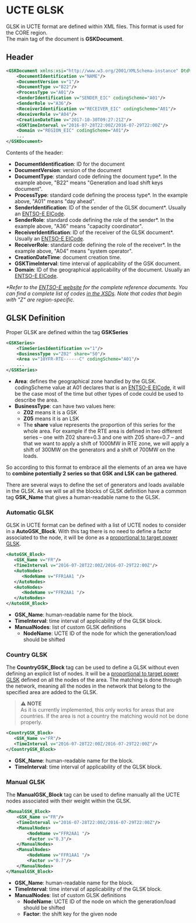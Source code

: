# UCTE GLSK

GLSK in UCTE format are defined within XML files. This format is used for the CORE region.  
The main tag of the document is **GSKDocument**.

## Header

~~~xml
<GSKDocument xmlns:xsi="http://www.w3.org/2001/XMLSchema-instance" DtdVersion="1" DtdRelease="0" xsi:noNamespaceSchemaLocation="gsk-document.xsd">
    <DocumentIdentification v="NAME"/>
    <DocumentVersion v="1"/>
    <DocumentType v="B22"/>
    <ProcessType v="A01"/>
    <SenderIdentification v="SENDER_EIC" codingScheme="A01"/>
    <SenderRole v="A36"/>
    <ReceiverIdentification v="RECEIVER_EIC" codingScheme="A01"/>
    <ReceiverRole v="A04"/>
    <CreationDateTime v="2017-10-30T09:27:21Z"/>
    <GSKTimeInterval v="2016-07-28T22:00Z/2016-07-29T22:00Z"/>
    <Domain v="REGION_EIC" codingScheme="A01"/>
    ...
</GSKDocument>
~~~

Contents of the header:
- **DocumentIdentification**: ID for the document
- **DocumentVersion**: version of the document
- **DocumentType**: standard code defining the document type*. In the example above, "B22" means "Generation and load shift keys document".
- **ProcessType**: standard code defining the process type*. In the example above, "A01" means "day ahead".
- **SenderIdentification**: ID of the sender of the GLSK document*. Usually an [ENTSO-E EICode](https://www.entsoe.eu/data/energy-identification-codes-eic/).
- **SenderRole**: standard code defining the role of the sender*. In the example above, "A36" means "capacity coordinator".
- **ReceiverIdentification**: ID of the receiver of the GLSK document*. Usually an [ENTSO-E EICode](https://www.entsoe.eu/data/energy-identification-codes-eic/).
- **ReceiverRole**: standard code defining the role of the receiver*. In the example above, "A04" means "system operator".
- **CreationDateTime**: document creation time.
- **GSKTimeInterval**: time interval of applicability of the GSK document.
- **Domain**: ID of the geographical applicability of the document. Usually an [ENTSO-E EICode](https://www.entsoe.eu/data/energy-identification-codes-eic/).

_*Refer to the [ENTSO-E website](https://www.entsoe.eu/publications/electronic-data-interchange-edi-library/) for the 
complete reference documents._
_You can find a complete list of codes [in the XSDs](https://www.entsoe.eu/Documents/EDI/Library/CIM_xsd_package.zip). 
Note that codes that begin with "Z" are region-specific._

## GLSK Definition

Proper GLSK are defined within the tag **GSKSeries**

~~~xml
<GSKSeries>
    <TimeSeriesIdentification v="1"/>
    <BusinessType v="Z02" share="50"/>
    <Area v="10YFR-RTE------C" codingScheme="A01"/>
    ...
</GSKSeries>
~~~

- **Area**: defines the geographical zone handled by the GLSK. codingScheme value at A01 declares that is
  an [ENTSO-E EICode](https://www.entsoe.eu/data/energy-identification-codes-eic/), it will be the case most of the time
  but other types of code could be used to describe the area.
- **BusinessType**: can have two values here: 
  - **Z02** means it is a GSK 
  - **Z05** means it is an LSK
  - The **share** value represents the proportion of this series for the whole area. For example if the RTE area is
    defined in two different series – one with Z02 share=0.3 and one with Z05 share=0.7 – and that we want to apply a
    shift of 1000MW in RTE zone, we will apply a shift of 300MW on the generators and a shift of 700MW on the loads.

So according to this format to embrace all the elements of an area we have to **combine potentially 2 series so that GSK
and LSK can be gathered**.

There are several ways to define the set of generators and loads available in the GLSK. As we will se all the blocks of
GLSK definition have a common tag **GSK_Name** that gives a human-readable name to the GLSK.

### Automatic GLSK

GLSK in UCTE format can be defined with a list of UCTE nodes to consider in a **AutoGSK_Block**. 
With this tag there is no need to define a factor associated to the node, it will be done as a 
[proportional to target power GLSK](/input-data/glsk/glsk.md#proportional-to-target-power-glsk).

~~~xml
<AutoGSK_Block>
   <GSK_Name v="FR"/>
   <TimeInterval v="2016-07-28T22:00Z/2016-07-29T22:00Z"/>
   <AutoNodes>
      <NodeName v="FFR1AA1 "/>
   </AutoNodes>
   <AutoNodes>
      <NodeName v="FFR2AA1 "/>
   </AutoNodes>
</AutoGSK_Block>
~~~

- **GSK_Name**: human-readable name for the block.
- **TimeInterval**: time interval of applicability of the GLSK block.
- **ManualNodes**: list of custom GLSK definitions
    - **NodeName**: UCTE ID of the node for which the generation/load should be shifted

### Country GLSK

The **CountryGSK_Block** tag can be used to define a GLSK without even defining an explicit list of nodes. 
It will be a [proportional to target power GLSK](/input-data/glsk/glsk.md#proportional-to-target-power-glsk) defined on all the nodes of the 
area. The matching is done through the network, meaning all the nodes in the network that belong to the specified area 
are added to the GLSK.

> ⚠️  **NOTE**  
> As it is currently implemented, this only works for areas that are countries. If the area is not a country the
> matching would not be done properly.

~~~xml
<CountryGSK_Block>
   <GSK_Name v="FR"/>
   <TimeInterval v="2016-07-28T22:00Z/2016-07-29T22:00Z"/>
</CountryGSK_Block>
~~~

- **GSK_Name**: human-readable name for the block.
- **TimeInterval**: time interval of applicability of the GLSK block.

### Manual GLSK
The **ManualGSK_Block** tag can be used to define manually all the UCTE nodes associated with their weight within the GLSK.

~~~xml
<ManualGSK_Block>
    <GSK_Name v="FR"/>
    <TimeInterval v="2016-07-28T22:00Z/2016-07-29T22:00Z"/>
    <ManualNodes>
        <NodeName v="FFR2AA1 "/>
        <Factor v="0.3"/>
    </ManualNodes>
    <ManualNodes>
        <NodeName v="FFR1AA1 "/>
        <Factor v="0.7"/>
    </ManualNodes>
</ManualGSK_Block>
~~~

- **GSK_Name**: human-readable name for the block.
- **TimeInterval**: time interval of applicability of the GLSK block.
- **ManualNodes**: list of custom GLSK definitions
    - **NodeName**: UCTE ID of the node on which the generation/load should be shifted
    - **Factor**: the shift key for the given node